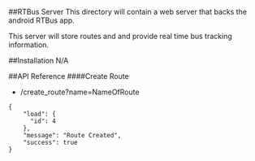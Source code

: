 ##RTBus Server
This directory will contain a web server that backs the android RTBus app.

This server will store routes and and provide real time bus tracking information.


##Installation
N/A


##API Reference
####Create Route
* /create\_route?name=NameOfRoute

```
{
    "load": {
      "id": 4
    }, 
    "message": "Route Created", 
    "success": true
}
```
